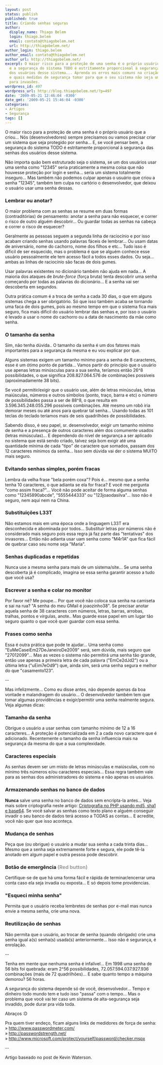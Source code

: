 ```yaml
---
layout: post
status: publish
published: true
title: Criando senhas seguras
author:
  display_name: Thiago Belem
  login: thiago.belem
  email: contato@thiagobelem.net
  url: http://thiagobelem.net/
author_login: thiago.belem
author_email: contato@thiagobelem.net
author_url: http://thiagobelem.net/
excerpt: O maior risco para a proteção de uma senha é o próprio usuário que a criou
  e a segurança do sistema TODO é estritamente proporcional à segurança das senhas
  dos usuários desse sistema... Aprenda os erros mais comuns na criação de uma senha
  e quais medidas de segurança tomar para que o seu sistema não seja uma porta aberta
  para invasões.
wordpress_id: 497
wordpress_url: http://blog.thiagobelem.net/?p=497
date: '2009-05-21 12:46:04 -0300'
date_gmt: '2009-05-21 15:46:04 -0300'
categories:
- Artigos
- Segurança
tags: []
---
```

<p>O maior risco para a proteção de uma senha é o próprio usuário que a criou... Nós (desenvolvedores) sempre precisamos ou vamos precisar criar um sistema que seja protegido por senha... E, se você pensar bem, a segurança do sistema TODO é estritamente proporcional à segurança das senhas dos usuários desse sistema.</p>
<p>Não importa quão bem estruturado seja o sistema, se um dos usuários usar uma senha como "12345" seria praticamente a mesma coisa que não houvesse proteção por login e senha... seria um sistema totalmente inseguro... Mas também não podemos culpar apenas o usuário que criou a senha "12345", também tem culpa no cartório o desenvolvedor, que deixou o usuário usar uma senha dessas.</p>
<h3>Lembrar ou anotar?</h3>
<p>O maior problema com as senhas se resume em duas formas (contraditórias) de pensamento: anotar a senha para não esquecer, e correr o risco de outro alguém descobrir... Ou guardar todas as senhas na cabeça e correr o risco de esquecer?</p>
<p>Geralmente as pessoas seguem a segunda linha de raciocínio e por isso acabam criando senhas usando palavras fáceis de lembrar... Ou usam datas de aniversário, nome do cachorro, nome dos filhos e etc... Tudo isso é dificil de ser esquecido, mas o problema é que se alguém conhece esse usuário pessoalmente ele tem acesso fácil a todos esses dados. Ou seja... ambas as linhas de raciocínio são facas de dois gumes.</p>
<p>Usar palavras existentes no dicionário também não ajuda em nada... A maioria dos ataques de <em>brute-force</em> (força bruta) tenta descobrir uma senha começando por todas as palavras do dicionário... E a senha vai ser descoberta em segundos.</p>
<p>Outra prática comum é a troca de senha a cada 30 dias, o que em alguns sistemas chega a ser obrigatório. Só que isso também acaba se tornando uma faca de dois gumes, pois ao mesmo tempo em que o sistema fica mais seguro, fica mais dificil do usuário lembrar das senhas e, por isso o usuário é levado a usar o nome do cachorro ou a data de nascimento da mãe como senha.</p>
<h3>O tamanho da senha</h3>
<p>Sim, não tenha dúvida.. O tamanho da senha é um dos fatores mais importantes para a segurança da mesma e eu vou explicar por que.</p>
<p>Alguns sistemas exigem um tamanho mínimo para a senha de 8 caracteres, esse é um ótimo ponto de partida... Vamos partir do principio que o usuário use apenas letras minúsculas para a sua senha, teríamos então 26^8 possibilidades, o que significa 208.827.064.576 de combinações possíveis (aproximadamente 38 bits).</p>
<p>Se você permitir/exigir que o usuário use, além de letras minúsculas, letras maiúsculas, números e outros símbolos (ponto, traço, barra e etc) o número de possibilidades passa a ser de 88^8, o que resulta em 3.596.345.248.055.296 possíveis combinações. Até mesmo um robô iria demorar meses ou até anos para quebrar tal senha... Usando todas as 101 teclas do teclado teríamos mais de seis quadrilhões de possibilidades.</p>
<p>Sabendo disso, é seu papel, sr. desenvolvedor, exigir um tamanho mínimo de senha e a presença de outros caracteres além dos comumente usados (letras minúsculas)... E dependendo do nível de segurança a ser aplicado no sistema que está sendo criado, talvez seja bom exigir até uma quantidade mínima de cada "tipo" de caractere que somados, passam dos 12 caracteres mínimos da senha... Isso sem dúvida vai der o sistema MUITO mais seguro.</p>
<h3>Evitando senhas simples, porém fracas</h3>
<p>Lembra da velha frase "bela porém coxa"? Pois é... mesmo que a senha tenha 10 caracteres, o que adianta se ela for fraca? E você me pergunta "como assim fraca?"... Você não pode aceitar de forma alguma senhas como "12345890abcde", "5555444333" ou "123joaodasilva"... Isso não é seguro, nem aqui nem na China.</p>
<h3>Substituições L33T</h3>
<p>Não estamos mais em uma época onde a linguagem L33T era desconhecida e abominada por todos... Substituir letras por números não é considerado mais seguro pois essa regra já faz parte das "tentativas" dos invasores... Então não adianta usar uam senha como "M4r1A" que fica fácil de quebrar caso seu nome seja "Maria".</p>
<h3>Senhas duplicadas e repetidas</h3>
<p>Nunca use a mesma senha para mais de um sistema/site... Se uma senha descoberta já é complicado, imagina se essa senha garantir acesso a tudo que você usa?</p>
<h3>Escrever a senha e colar no monitor</h3>
<p>Por favor né? Me poupe... Por que você não coloca sua senha na camiseta e sai na rua? "A senha do meu GMail é joaozinho38". Se precisar anotar aquela senha de 38 caracteres com números, letras, barras, arrobas, tralhas, pontos e vírgulas, anote.. Mas guarde esse papel em um lugar tão seguro quanto o que você quer guardar com essa senha.</p>
<h3>Frases como senha</h3>
<p>Essa é outra prática que pode te ajudar... Uma senha como "EuMeCaseiEm27DeJaneiroDe2009" será, sem dúvida, mais seguro que "27012099"... Mas as vezes o sistema não permitirá uma senha tão grande, então use apenas a primeira letra de cada palavra ("EmCe2dJd2") ou a última letra ("uEim7eOd9") que, ainda sim, será uma senha segura e melhor do que "casamento123".</p>
<p>--</p>
<p>Mas infelizmente... Como eu disse antes, não depende apenas da boa vontade e malandragem do usuário... O desenvolvedor também tem que tomar algumas providências e exigir/permitir uma senha realmente segura. Veja algumas dicas:</p>
<h3>Tamanho da senha</h3>
<p>Obrigue o usuário a usar senhas com tamanho mínimo de 12 a 16 caracteres... A proteção é potencializada em 2 a cada novo caractere que é adicionado. Recentemente o tamanho da senha influencia mais na segurança da mesma do que a sua complexidade.</p>
<h3>Caracteres especiais</h3>
<p>As senhas devem ser um misto de letras minúsculas e maiúsculas, com no mínimo três números e/ou caracteres especiais... Essa regra também vale para as senhas dos administradores do sistema e não apenas os usuários.</p>
<h3>Armazenando senhas no banco de dados</h3>
<p><strong>Nunca</strong> salve uma senha no banco de dados sem encripta-la antes... Veja mais sobre criptografia neste artigo: <a href="http://blog.thiagobelem.net/php/criptografia-no-php-usando-md5-sha1-e-base64/" target="_blank">Criptografia no PHP usando md5, sha1 e base64</a>. Se você salvar as senhas como texto plano e alguém conseguir invadir o seu banco de dados terá acesso a TODAS as contas... E acredite, você não quer que isso aconteça.</p>
<h3>Mudança de senhas</h3>
<p>Peça que (ou obrigue) o usuário a mudar sua senha a cada trinta dias... Mesmo que a senha seja extremamente forte e segura, ele pode tê-la anotado em algum papel e outra pessoa pode descobrir.</p>
<h3>Botão de emergência<span style="color: #999999;"> (Red button)</span></h3>
<p>Certifique-se de que há uma forma fácil e rápida de terminar/encerrar uma conta caso ela seja invadia ou exposta... E só depois tome providencias.</p>
<h3>"Esqueci minha senha"</h3>
<p>Permita que o usuário receba lembretes de senhas por e-mail mas nunca envie a mesma senha, crie uma nova.</p>
<h3>Reutilização de senhas</h3>
<p>Não permita que o usuário, ao trocar de senha (quando obrigado) crie uma senha igual a(s) senha(s) usada(s) anteriormente... Isso não é segurança, é enrolação.</p>
<p>--</p>
<p>Tenha em mente que nenhuma senha é infalível... Em 1998 uma senha de 56 bits foi quebrada: eram 2^56 possibilidades, 72.057.594.037.927.936 combinações (mais de 72 quadrilhões)... E sabe quanto tempo a máquina demorou? 56 horas.</p>
<p>A segurança do sistema depende só de você, desenvolvedor... Tempo e dinheiro todo mundo tem e tudo isso "passa" com o tempo... Mas o problema que você vai ter caso um sistema de alta-segurança seja invadido, pode durar pra vida toda.</p>
<p>Abraços :D</p>
<p>Pra quem tiver endeço, ficam alguns links de medidores de força de senha:<br />
» <a href="http://www.passwordmeter.com/" target="_blank">http://www.passwordmeter.com/</a><br />
» <a href="http://passwordstrength.net/" target="_blank">http://passwordstrength.net/</a><br />
» <a href="https://www.microsoft.com/protect/fraud/passwords/checker.aspx?WT.mc_id=Site_Link" target="_blank">http://www.microsoft.com/protect/yourself/password/checker.mspx</a></p>
<p>--</p>
<p>Artigo baseado no post de <span class="removed_link" title="http://www.phpro.org/articles/Creating-Secure-Passwords.html">Kevin Waterson</span>.</p>
